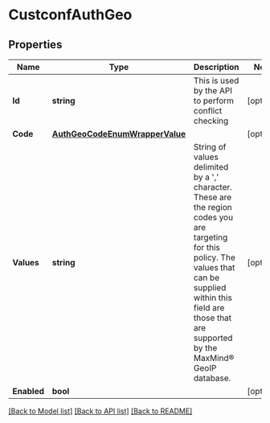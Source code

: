 # CustconfAuthGeo

## Properties

Name | Type | Description | Notes
------------ | ------------- | ------------- | -------------
**Id** | **string** | This is used by the API to perform conflict checking | [optional] 
**Code** | [**AuthGeoCodeEnumWrapperValue**](AuthGeoCodeEnumWrapperValue.md) |  | [optional] 
**Values** | **string** | String of values delimited by a &#39;,&#39; character. These are the region codes you are targeting for this policy. The values that can be supplied within this field are those that are supported by the MaxMind® GeoIP database. | [optional] 
**Enabled** | **bool** |  | [optional] 

[[Back to Model list]](../README.md#documentation-for-models) [[Back to API list]](../README.md#documentation-for-api-endpoints) [[Back to README]](../README.md)


